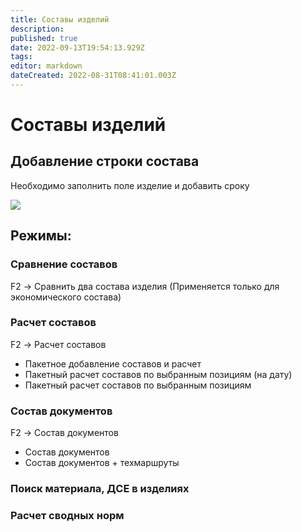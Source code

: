 ```yaml
---
title: Составы изделий
description: 
published: true
date: 2022-09-13T19:54:13.929Z
tags: 
editor: markdown
dateCreated: 2022-08-31T08:41:01.003Z
---
```


# Составы изделий

## Добавление строки состава

Необходимо заполнить поле изделие и добавить сроку

![](<../../.gitbook/assets/image (837).png>)

## Режимы:

### Сравнение составов

F2 -> Сравнить два состава изделия (Применяется только для экономического состава)

### Расчет составов

F2 -> Расчет составов

* Пакетное добавление составов и расчет
* Пакетный расчет составов по выбранным позициям (на дату)
* Пакетный расчет составов по выбранным позициям

### Состав документов

F2 -> Состав документов

* Состав документов
* Состав документов + техмаршруты

### Поиск материала, ДСЕ в изделиях

### Расчет сводных норм

